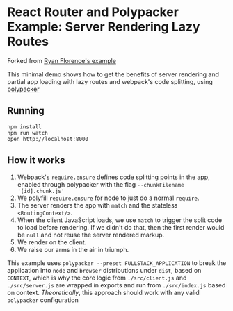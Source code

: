 React Router and Polypacker Example: Server Rendering Lazy Routes
==================================================

Forked from [Ryan Florence's example](https://github.com/ryanflorence/example-react-router-server-rendering-lazy-routes)

This minimal demo shows how to get the benefits of server rendering and
partial app loading with lazy routes and webpack's code splitting, using [polypacker](https://github.com/polypacker/polypacker)

## Running

```
npm install
npm run watch
open http://localhost:8000
```

## How it works

1. Webpack's `require.ensure` defines code splitting points in the app, enabled through polypacker with the flag `--chunkFilename '[id].chunk.js'`
2. We polyfill `require.ensure` for node to just do a normal `require`.
3. The server renders the app with `match` and the stateless `<RoutingContext/>`.
4. When the client JavaScript loads, we use `match` to trigger the split
   code to load before rendering. If we didn't do that, then the first
   render would be `null` and not reuse the server rendered markup.
5. We render on the client.
6. We raise our arms in the air in triumph.
  
This example uses `polypacker --preset FULLSTACK_APPLICATION` to break the application into `node` and `browser` distributions under `dist`, based on `CONTEXT`, which is why the core logic from `./src/client.js` and `./src/server.js` are wrapped in exports and run from `./src/index.js` based on context. _Theoretically_, this approach should work with any valid `polypacker` configuration
